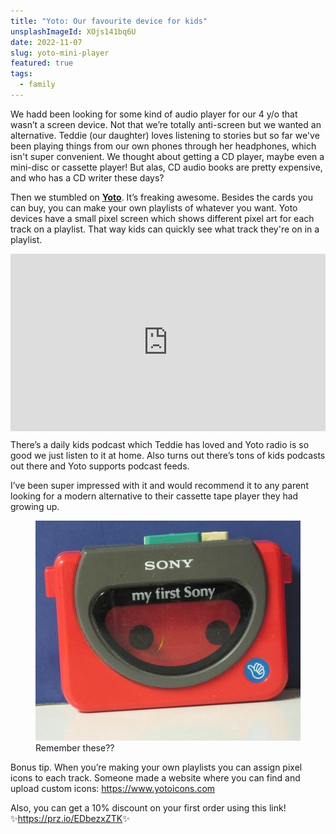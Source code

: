 ```yaml
---
title: "Yoto: Our favourite device for kids"
unsplashImageId: XOjs141bq6U
date: 2022-11-07
slug: yoto-mini-player
featured: true
tags:
  - family
---
```


We hadd been looking for some kind of audio player for our 4 y/o that wasn’t a screen device. Not that we’re totally anti-screen but we wanted an alternative. Teddie (our daughter) loves listening to stories but so far we've been playing things from our own phones through her headphones, which isn't super convenient. We thought about getting a CD player, maybe even a mini-disc or cassette player! But alas, CD audio books are pretty expensive, and who has a CD writer these days?

Then we stumbled on **[Yoto](https://yotoplay.com)**. It’s freaking awesome. Besides the cards you can buy, you can make your own playlists of whatever you want. Yoto devices have a small pixel screen which shows different pixel art for each track on a playlist. That way kids can quickly see what track they're on in a playlist.

<div style="padding:56.25% 0 0 0;position:relative;"><iframe src="https://player.vimeo.com/video/646857162?h=c37b74908f&byline=0" style="position:absolute;top:0;left:0;width:100%;height:100%;" frameborder="0" allow="autoplay; fullscreen; picture-in-picture" allowfullscreen></iframe></div><script src="https://player.vimeo.com/api/player.js"></script>

There’s a daily kids podcast which Teddie has loved and Yoto radio is so good we just listen to it at home. Also turns out there’s tons of kids podcasts out there and Yoto supports podcast feeds.

I’ve been super impressed with it and would recommend it to any parent looking for a modern alternative to their cassette tape player they had growing up.

<figure><img src="/notes/2022-11-07-yoto-player/my-first-sony.jpg" alt="My first sony walkman"/><figcaption>Remember these??</figcaption></figure>


Bonus tip. When you’re making your own playlists you can assign pixel icons to each track. Someone made a website where you can find and upload custom icons: https://www.yotoicons.com

Also, you can get a 10% discount on your first order using this link! ✨<https://prz.io/EDbezxZTK>✨
